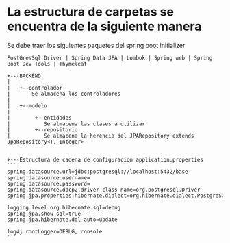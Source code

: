 # La estructura de carpetas se encuentra de la siguiente manera

Se debe traer los siguientes paquetes del spring boot initializer
```
PostGresSql Driver | Spring Data JPA | Lombok | Spring web | Spring Boot Dev Tools | Thymeleaf
```

    +---BACKEND 
    |
    |   +--controlador
    |       Se almacena los controladores 
    |
    |   +--modelo
    |       
    |        +--entidades
    |           Se almacena las clases a utilizar
    |        +--repositorio
    |           Se almacena la herencia del JPARepository extends JpaRepository<T, Integer>


    +---Estructura de cadena de configuracion application.properties
    ```
    spring.datasource.url=jdbc:postgresql://localhost:5432/base
    spring.datasource.username=
    spring.datasource.password=
    spring.datasource.dbcp2.driver-class-name=org.postgresql.Driver
    spring.jpa.properties.hibernate.dialect=org.hibernate.dialect.PostgreSQLDialect

    logging.level.org.hibernate.sql=debug
    spring.jpa.show-sql=true
    spring.jpa.hibernate.ddl-auto=update

    log4j.rootLogger=DEBUG, console
    ``` 

